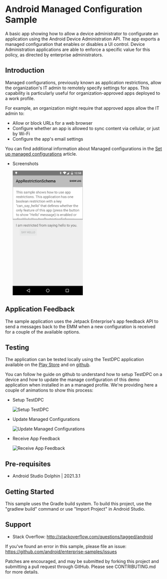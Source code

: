 
Android Managed Configuration Sample
====================================

A basic app showing how to allow a device administrator to configurate 
an application using the Android Device Administration API. 
The app exports a managed configuration that enables or disables a UI control. Device Administration applications are able to enforce a specific value for this policy, as directed by enterprise administrators.

Introduction
------------

Managed configurations, previously known as application restrictions, allow the organization's IT admin to remotely specify settings for apps. This capability is particularly useful for organization-approved apps deployed to a work profile.

For example, an organization might require that approved apps allow the IT admin to:

* Allow or block URLs for a web browser
* Configure whether an app is allowed to sync content via cellular, or just by Wi-Fi
* Configure the app's email settings

You can find additional information about Managed configurations in the [Set up managed configurations][1] article.

* Screenshots

   <img src="screenshots/main.png" height="400" alt="Screenshot"/> 


[1]: https://developer.android.com/work/managed-configurations

Application Feedback
--------------------

The sample application uses the Jetpack Enterprise's app feedback API to send a messages back to the EMM when a new configuration is received for a couple of the available options.  

Testing
-------

The application can be tested locally using the TestDPC application available on the [Play Store][2] and on [github][3].

You can follow he guide on github to understand how to setup TestDPC on a device and how to update the manage configuration of this demo application when installed in an a managed profile. We're providing here a couple of animations to show this process:

* Setup TestDPC

  <img src="screenshots/setup_testdpc.gif" height="400" alt="Setup TestDPC"/> 

* Update Managed Configurations

  <img src="screenshots/update_managed_configurations.gif" height="400" alt="Update Managed Configurations"/> 

* Receive App Feedback

  <img src="screenshots/app_feedback.gif" height="400" alt="Receive App Feedback"/> 

[2]: https://play.google.com/store/apps/details?id=com.afwsamples.testdpc
[3]: https://github.com/googlesamples/android-testdpc

Pre-requisites
--------------

- Android Studio Dolphin | 2021.3.1

Getting Started
---------------

This sample uses the Gradle build system. To build this project, use the
"gradlew build" command or use "Import Project" in Android Studio.

Support
-------

- Stack Overflow: http://stackoverflow.com/questions/tagged/android

If you've found an error in this sample, please file an issue:
https://github.com/android/enterprise-samples/issues

Patches are encouraged, and may be submitted by forking this project and
submitting a pull request through GitHub. Please see CONTRIBUTING.md for more details.
